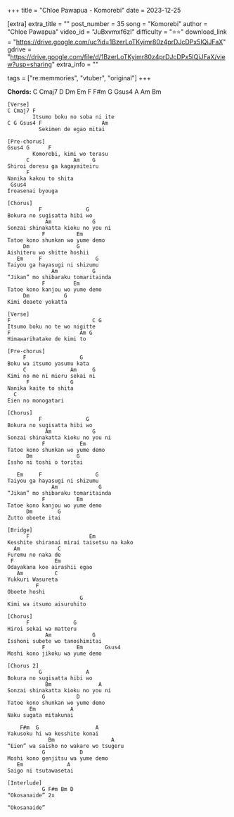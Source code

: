 +++
title = "Chloe Pawapua - Komorebi"
date = 2023-12-25

[extra]
extra_title = ""
post_number = 35
song = "Komorebi"
author = "Chloe Pawapua"
video_id = "JuBxvmxf6zI"
difficulty = "⭐⭐"
download_link = "https://drive.google.com/uc?id=1BzerLoTKyimr80z4prDJcDPx5IQiJFaX"
gdrive = "https://drive.google.com/file/d/1BzerLoTKyimr80z4prDJcDPx5IQiJFaX/view?usp=sharing"
extra_info = ""

tags = ["re:memmories", "vtuber", "original"]
+++

**Chords:** C Cmaj7 D Dm Em F F#m G Gsus4 A Am Bm

```
[Verse]
C Cmaj7 F
        Itsumo boku no soba ni ite
C G Gsus4 F                   Am
          Sekimen de egao mitai

[Pre-chorus]
Gsus4 G      F
        Komorebi, kimi wo terasu
      C              Am    G
Shiroi doresu ga kagayaiteiru
      F
Nanika kakou to shita
 Gsus4
Iroasenai byouga

[Chorus]
          F              G
Bokura no sugisatta hibi wo
            Am             G
Sonzai shinakatta kioku no you ni
           F          Em
Tatoe kono shunkan wo yume demo
     Dm               G
Aishiteru wo shitte hoshii
   Em     F                 G
Taiyou ga hayasugi ni shizumu
              Am           G
“Jikan” mo shibaraku tomaritainda 
           F         Em
Tatoe kono kanjou wo yume demo
     Dm           G
Kimi deaete yokatta
 
[Verse]
F                          C G
Itsumo boku no te wo nigitte
F                      Am G
Himawarihatake de kimi to

[Pre-chorus]
     F                 G
Boku wa itsumo yasumu kata
     C              Am     G
Kimi no me ni mieru sekai ni
      F             G
Nanika kaite to shita
  C
Eien no monogatari

[Chorus]
          F              G
Bokura no sugisatta hibi wo
            Am             G
Sonzai shinakatta kioku no you ni
           F           Em
Tatoe kono shunkan wo yume demo
      Dm              G
Issho ni toshi o toritai

   Em     F                 G
Taiyou ga hayasugi ni shizumu
              Am             G
“Jikan” mo shibaraku tomaritainda
           F          Em
Tatoe kono kanjou wo yume demo
      Dm        G
Zutto oboete itai

[Bridge]
      F                   Em
Kesshite shiranai mirai taisetsu na kako
  Am            C
Furemu no naka de
 F             Em
Odayakana koe airashii egao
   Am          C
Yukkuri Wasureta
         F
Oboete hoshi
                       G
Kimi wa itsumo aisuruhito

[Chorus]
      F              G
Hiroi sekai wa matteru
            Am             G
Isshoni subete wo tanoshimitai
           F          Em       Gsus4
Moshi kono jikoku wa yume demo

[Chorus 2]
          G              A
Bokura no sugisatta hibi wo
            Bm               A
Sonzai shinakatta kioku no you ni
           G          D
Tatoe kono shunkan wo yume demo
       Em           A
Naku sugata mitakunai

    F#m  G                  A
Yakusoku hi wa kesshite konai
             Bm                  A
“Eien” wa saisho no wakare wo tsugeru
           G           D
Moshi kono genjitsu wa yume demo
   Em              A
Saigo ni tsutawasetai

[Interlude]
           G F#m Bm D
“Okosanaide” 2x

“Okosanaide”
```